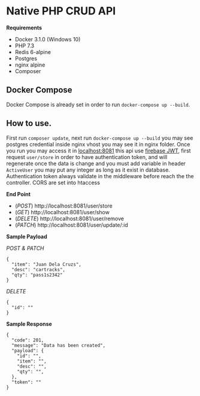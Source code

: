 # Native PHP CRUD API

**Requirements**
- Docker 3.1.0 (Windows 10)
- PHP 7.3
- Redis 6-alpine
- Postgres
- nginx alpine
- Composer
## Docker Compose
Docker Compose is already set in order to run ``docker-compose up --build``.

## How to use.

First run ``composer update``, next run ``docker-compose up --build`` you may see postgres credential inside nginx vhost you may see it in nginx folder. Once you run you may access it in [localhost:8081](http://localhost:8081/) this api use [firebase JWT](https://github.com/firebase/php-jwt), first request ``user/store`` in order to have authentication token, and will regenerate once the data is change and you must add variable in header ``ActiveUser`` you may put any integer as long as it exist in database. Authentication token always validate in the middleware before reach the the controller. CORS are set into htaccess

**End Point**
- (*POST*) http://localhost:8081/user/store 
- (*GET*) http://localhost:8081/user/show
- (*DELETE*) http://localhost:8081/user/remove
- (*PATCH*) http://localhost:8081/user/update/:id

**Sample Payload**

*POST & PATCH*

	{
	  "item": "Juan Dela Cruzs",
	  "desc": "cartracks",
	  "qty": "pass1s2342"
	}
*DELETE*

    {
      "id": ""
    }

**Sample Response**

	{
	  "code": 201,
	  "message": "Data has been created",
	  "payload": {
	    "id": "",
	    "item": "",
	    "desc": "",
	    "qty": "",
	  },
	  "token": ""
	}

